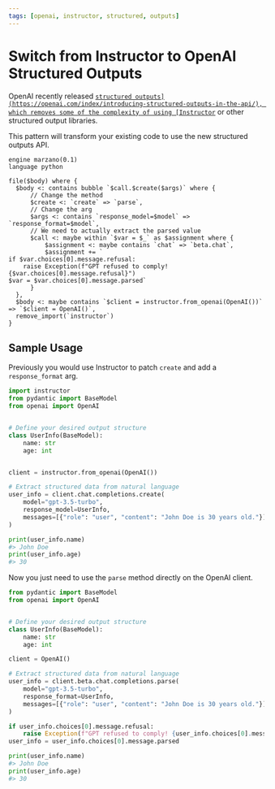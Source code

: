 ```yaml
---
tags: [openai, instructor, structured, outputs]
---
```


# Switch from Instructor to OpenAI Structured Outputs

OpenAI recently released [`structured outputs](https://openai.com/index/introducing-structured-outputs-in-the-api/), which removes some of the complexity of using [Instructor`](https://github.com/jxnl/instructor) or other structured output libraries.

This pattern will transform your existing code to use the new structured outputs API.

```grit
engine marzano(0.1)
language python

file($body) where {
  $body <: contains bubble `$call.$create($args)` where {
      // Change the method
      $create <: `create` => `parse`,
      // Change the arg
      $args <: contains `response_model=$model` => `response_format=$model`,
      // We need to actually extract the parsed value
      $call <: maybe within `$var = $_` as $assignment where {
          $assignment <: maybe contains `chat` => `beta.chat`,
          $assignment += `
if $var.choices[0].message.refusal:
    raise Exception(f"GPT refused to comply! {$var.choices[0].message.refusal}")
$var = $var.choices[0].message.parsed`
      }
  },
  $body <: maybe contains `$client = instructor.from_openai(OpenAI())` => `$client = OpenAI()`,
  remove_import(`instructor`)
}
```

## Sample Usage

Previously you would use Instructor to patch `create` and add a `response_format` arg.

```python
import instructor
from pydantic import BaseModel
from openai import OpenAI


# Define your desired output structure
class UserInfo(BaseModel):
    name: str
    age: int


client = instructor.from_openai(OpenAI())

# Extract structured data from natural language
user_info = client.chat.completions.create(
    model="gpt-3.5-turbo",
    response_model=UserInfo,
    messages=[{"role": "user", "content": "John Doe is 30 years old."}],
)

print(user_info.name)
#> John Doe
print(user_info.age)
#> 30
```

Now you just need to use the `parse` method directly on the OpenAI client.

```python
from pydantic import BaseModel
from openai import OpenAI


# Define your desired output structure
class UserInfo(BaseModel):
    name: str
    age: int

client = OpenAI()

# Extract structured data from natural language
user_info = client.beta.chat.completions.parse(
    model="gpt-3.5-turbo",
    response_format=UserInfo,
    messages=[{"role": "user", "content": "John Doe is 30 years old."}],
)

if user_info.choices[0].message.refusal:
    raise Exception(f"GPT refused to comply! {user_info.choices[0].message.refusal}")
user_info = user_info.choices[0].message.parsed

print(user_info.name)
#> John Doe
print(user_info.age)
#> 30
```
